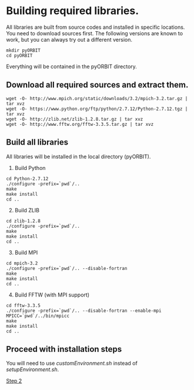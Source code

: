 # Building required libraries.
All libraries are built from source codes and installed in specific locations.
You need to download sources first. The following versions are known to work, but you can always try out a different version.
```shell
mkdir pyORBIT
cd pyORBIT
```
Everything will be contained in the pyORBIT directory.

## Download all required sources and extract them.
```shell
wget -O- http://www.mpich.org/static/downloads/3.2/mpich-3.2.tar.gz | tar xvz
wget -O- https://www.python.org/ftp/python/2.7.12/Python-2.7.12.tgz | tar xvz
wget -O- http://zlib.net/zlib-1.2.8.tar.gz | tar xvz
wget -O- http://www.fftw.org/fftw-3.3.5.tar.gz | tar xvz
```

## Build all libraries
All libraries will be installed in the local directory (pyORBIT).

1. Build Python
```shell
cd Python-2.7.12
./configure -prefix=`pwd`/..
make
make install
cd ..
```

2. Build ZLIB
```shell
cd zlib-1.2.8
./configure -prefix=`pwd`/..
make
make install
cd ..
```

3. Build MPI
```shell
cd mpich-3.2
./configure -prefix=`pwd`/.. --disable-fortran
make
make install
cd ..
```

4. Build FFTW  (with MPI support)
```shell
cd fftw-3.3.5
./configure -prefix=`pwd`/.. --disable-fortran --enable-mpi MPICC=`pwd`/../bin/mpicc
make
make install
cd ..
```


## Proceed with installation steps
You will need to use *customEnvironment.sh* instead of *setupEnvironment.sh*.

[Step 2](README.md#2-clone-the-source-code)
